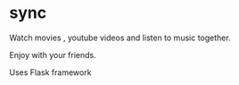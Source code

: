 # sync
Watch movies , youtube videos and listen to music together.

Enjoy with your friends.

Uses Flask framework
